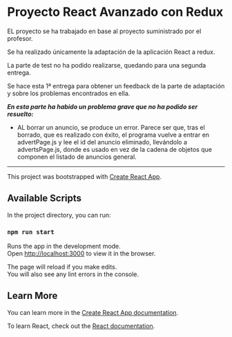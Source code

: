 # Proyecto React Avanzado con Redux

EL proyecto se ha trabajado en base al proyecto suministrado por el profesor.

Se ha realizado únicamente la adaptación de la aplicación React a redux.

La parte de test no ha podido realizarse, quedando para una segunda entrega.

Se hace esta 1ª entrega para obtener un feedback de la parte de adaptación y sobre los problemas encontrados en ella.

***En esta parte ha habido un problema grave que no ha podido ser resuelto:***

- AL borrar un anuncio, se produce un error. Parece ser que, tras el borrado, que es realizado con éxito, el programa vuelve a entrar en advertPage.js y lee el id del anuncio eliminado, llevándolo a advertsPage.js, donde es usado en vez de la cadena de objetos que componen el listado de anuncios general.

---




This project was bootstrapped with [Create React App](https://github.com/facebook/create-react-app).

## Available Scripts

In the project directory, you can run:

### `npm run start`

Runs the app in the development mode.\
Open [http://localhost:3000](http://localhost:3000) to view it in the browser.

The page will reload if you make edits.\
You will also see any lint errors in the console.


## Learn More

You can learn more in the [Create React App documentation](https://facebook.github.io/create-react-app/docs/getting-started).

To learn React, check out the [React documentation](https://reactjs.org/).